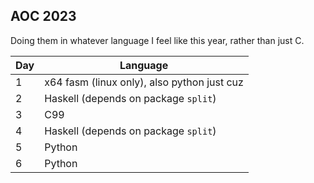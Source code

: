 
## AOC 2023

Doing them in whatever language I feel like this year, rather than just C.

| Day    | Language                                          |
| ------ | ------------------------------------------------  |
| 1      | x64 fasm (linux only), also python just cuz       |
| 2      | Haskell (depends on package `split`)              |
| 3      | C99                                               |
| 4      | Haskell (depends on package `split`)              |
| 5      | Python                                            |
| 6      | Python                                            |
